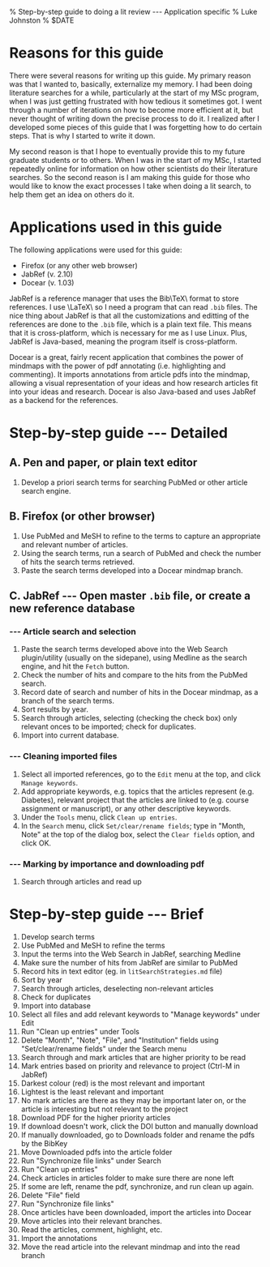 % Step-by-step guide to doing a lit review --- Application specific
% Luke Johnston
% $DATE

# Reasons for this guide

There were several reasons for writing up this guide.  My primary
reason was that I wanted to, basically, externalize my memory.  I had
been doing literature searches for a while, particularly at the start
of my MSc program, when I was just getting frustrated with how tedious
it sometimes got.  I went through a number of iterations on how to
become more efficient at it, but never thought of writing down the
precise process to do it.  I realized after I developed some pieces of
this guide that I was forgetting how to do certain steps.  That is why
I started to write it down.

My second reason is that I hope to eventually provide this to my
future graduate students or to others.  When I was in the start of my
MSc, I started repeatedly online for information on how other
scientists do their literature searches.  So the second reason is I am
making this guide for those who would like to know the exact processes
I take when doing a lit search, to help them get an idea on others do
it.

# Applications used in this guide

The following applications were used for this guide:

* Firefox (or any other web browser)
* JabRef (v. 2.10)
* Docear (v. 1.03)

JabRef is a reference manager that uses the Bib\TeX\ format to store
references.  I use \LaTeX\ so I need a program that can read `.bib`
files.  The nice thing about JabRef is that all the customizations and
editting of the references are done to the `.bib` file, which is a
plain text file.  This means that it is cross-platform, which is
necessary for me as I use Linux.  Plus, JabRef is Java-based, meaning
the program itself is cross-platform.

Docear is a great, fairly recent application that combines the power
of mindmaps with the power of pdf annotating (i.e. highlighting and
commenting).  It imports annotations from article pdfs into the
mindmap, allowing a visual representation of your ideas and how
research articles fit into your ideas and research.  Docear is also
Java-based and uses JabRef as a backend for the references.

# Step-by-step guide --- Detailed

## A. Pen and paper, or plain text editor

1. Develop a priori search terms for searching PubMed or other article
   search engine.

## B. Firefox (or other browser)

1. Use PubMed and MeSH to refine to the terms to capture an
   appropriate and relevant number of articles.
2. Using the search terms, run a search of PubMed and check the number
   of hits the search terms retrieved.
3. Paste the search terms developed into a Docear mindmap branch.

## C. JabRef --- Open master `.bib` file, or create a new reference database

### --- Article search and selection

1. Paste the search terms developed above into the Web Search
   plugin/utility (usually on the sidepane), using Medline as the
   search engine, and hit the `Fetch` button.
2. Check the number of hits and compare to the hits from the PubMed
   search.
3. Record date of search and number of hits in the Docear mindmap, as
   a branch of the search terms.
4. Sort results by year.
5. Search through articles, selecting (checking the check box) only
   relevant onces to be imported; check for duplicates.
6. Import into current database.

### --- Cleaning imported files

1. Select all imported references, go to the `Edit` menu at the top,
   and click `Manage keywords`.
2. Add appropriate keywords, e.g. topics that the articles represent
   (e.g. Diabetes), relevant project that the articles are linked to
   (e.g. course assignment or manuscript), or any other descriptive
   keywords.
3. Under the `Tools` menu, click `Clean up entries`.
4. In the `Search` menu, click `Set/clear/rename fields`; type in
   "Month, Note" at the top of the dialog box, select the `Clear
   fields` option, and click OK.

### --- Marking by importance and downloading pdf

1. Search through articles and read up




# Step-by-step guide --- Brief #

1. Develop search terms
2. Use PubMed and MeSH to refine the terms
3. Input the terms into the Web Search in JabRef, searching Medline
4. Make sure the number of hits from JabRef are similar to PubMed
5. Record hits in text editor (eg. in `litSearchStrategies.md` file)
6. Sort by year
7. Search through articles, deselecting non-relevant articles
8. Check for duplicates
9. Import into database
10. Select all files and add relevant keywords to "Manage keywords" under Edit
11. Run "Clean up entries" under Tools
12. Delete "Month", "Note", "File", and "Institution" fields using "Set/clear/rename fields" under the Search menu
13. Search through and mark articles that are higher priority to be read
14. Mark entries based on priority and relevance to project (Ctrl-M in JabRef)
15. Darkest colour (red) is the most relevant and important
16. Lightest is the least relevant and important
17. No mark articles are there as they may be important later on, or the article is interesting but not relevant to the project
18. Download PDF for the higher priority articles
19. If download doesn't work, click the DOI button and manually download
20. If manually downloaded, go to Downloads folder and rename the pdfs by the BibKey
21. Move Downloaded pdfs into the article folder
22. Run "Synchronize file links" under Search
23. Run "Clean up entries"
24. Check articles in articles folder to make sure there are none left
25. If some are left, rename the pdf, synchronize, and run clean up again.
26. Delete "File" field
27. Run "Synchronize file links"
28. Once articles have been downloaded, import the articles into Docear
29. Move articles into their relevant branches.
30. Read the articles, comment, highlight, etc.
31. Import the annotations
32. Move the read article into the relevant mindmap and into the read branch




